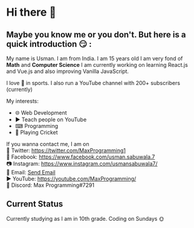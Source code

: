 # Hi there 👋

## Maybe you know me or you don't. But here is a quick introduction 😏 :
  My name is Usman. I am from India. I am 15 years old I am very fond of <strong>Math</strong> and <strong>Computer Science</strong>
  I am currently working on learning React.js and Vue.js and also improving Vanilla JavaScript.
  
  I love 🏏 in sports.
  I also run a YouTube channel with 200+ subscribers (currently)
  
  My interests:
    <ul>
    <li> 🌐 Web Development</li>
    <li> ▶ Teach people on YouTube</li>
    <li> ⌨ Programming</li>
    <li> 🏏 Playing Cricket</li>
    </ul>
  
  If you wanna contact me, I am on <br>
    🐤 Twitter: https://twitter.com/MaxProgramming1 <br>
    📘 Facebook: https://www.facebook.com/usman.sabuwala.7 <br>
    📷 Instagram: https://www.instagram.com/usmansabuwala7/ <br>
    📨 Email: <a href="mailto: maxprogramming05@gmail.com">Send Email</a> <br>
    ▶ YouTube: https://youtube.com/MaxProgramming/ <br>
    🤖 Discord: Max Programming#7291 <br>
  
  ## Current Status
  Currently studying as I am in 10th grade. Coding on Sundays 🌞
